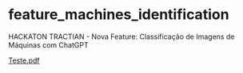 # feature_machines_identification
HACKATON TRACTIAN - Nova Feature: Classificação de Imagens de Máquinas com ChatGPT


[Teste.pdf](https://github.com/user-attachments/files/16552501/Teste.pdf)
